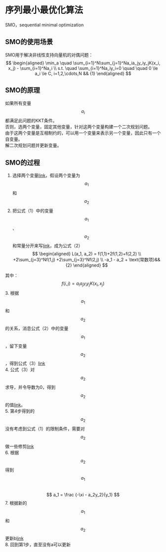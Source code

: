 # 序列最小最优化算法

SMO，sequential minimal optimization

## SMO的使用场景

SMO用于解决非线性支持向量机的对偶问题：  
$$
\begin{aligned}
\min_a \quad \sum_{i=1}^N\sum_{j=1}^Na_ia_jy_iy_jK(x_i, x_j) - \sum_{i=1}^Na_i  \\
s.t. \quad \sum_{i=1}^Na_iy_i=0
\quad \quad 0 \le a_i \le C, i=1,2,\cdots,N   && {1}
\end{aligned}
$$

## SMO的原理

如果所有变量$$a_i$$都满足此问题的KKT条件。  
否则，选两个变量，固定其他变量，针对这两个变量构建一个二次规划问题。   
由于这两个变量是互相制约的，可以用一个变量来表示另一个变量，因此只有一个自变量。  
解二次规划问题并更新变量。  

## SMO的过程

1. 选择两个变量[link](https://windmising.gitbook.io/lihang-tongjixuexifangfa/smo/16)，假设两个变量为$$a_1$$和$$a_2$$  
2. 把公式（1）中的变量$$a_1$$、$$a_2$$和常量分开来写[link](https://windmising.gitbook.io/lihang-tongjixuexifangfa/smo/17)，成为公式（2）  
$$
\begin{aligned}
L(a_1, a_2) = f(1,1)+2f(1,2)+f(2,2) \\
+2\sum_{j=3}^Nf(1,j) +2\sum_{j=3}^Nf(2,j) \\
-a_1 - a_2 + \text{常数项}&& {2}
\end{aligned}
$$

其中：
$$
f(i, j) = a_ia_jy_iy_jK(x_i,x_j)
$$
3. 根据$$a_1$$和$$a_2$$的关系，消息公式（2）中的变量$$a_1$$，留下变量$$a_2$$，得到公式（3）[link](https://windmising.gitbook.io/lihang-tongjixuexifangfa/smo/18)  
4. 公式（3）对$$a_2$$求导，并令导数为0，得到$$a_2$$的值[link](https://windmising.gitbook.io/lihang-tongjixuexifangfa/smo/19)。  
5. 第4步得到的$$a_2$$没有考虑到公式（1）的限制条件，需要对$$a_2$$做一些修剪[link](https://windmising.gitbook.io/lihang-tongjixuexifangfa/smo/20)  
6. 根据$$a_2$$得到$$a_1$$  
$$
a_1 = \frac {-\xi - a_2y_2}{y_1}
$$
7. 根据新的$$a_1$$和$$a_2$$更新b[link](https://windmising.gitbook.io/lihang-tongjixuexifangfa/smo/21)  
8. 回到第1步，直至没有a可以更新